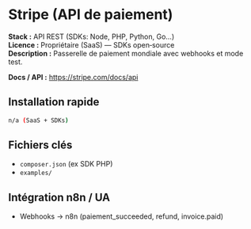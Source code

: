 # Stripe (API de paiement)

**Stack :** API REST (SDKs: Node, PHP, Python, Go…)  
**Licence :** Propriétaire (SaaS) — SDKs open‑source  
**Description :** Passerelle de paiement mondiale avec webhooks et mode test.

**Docs / API :** https://stripe.com/docs/api

## Installation rapide
```bash
n/a (SaaS + SDKs)
```

## Fichiers clés
- `composer.json` (ex SDK PHP)
- `examples/`

## Intégration n8n / UA
- Webhooks → n8n (paiement_succeeded, refund, invoice.paid)
